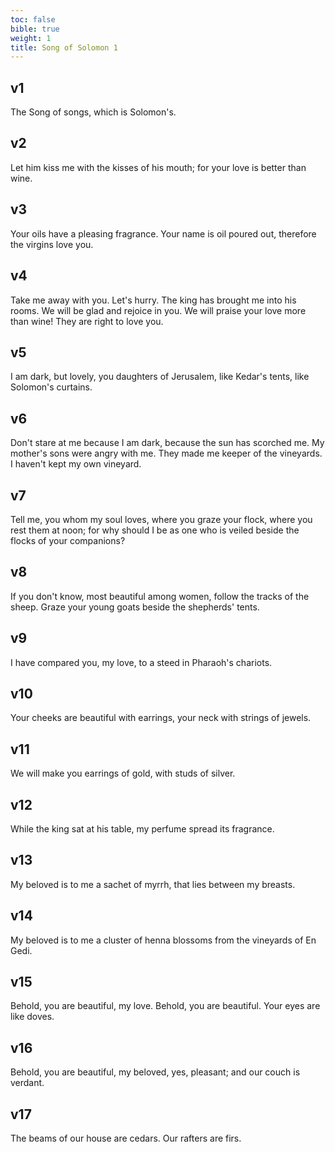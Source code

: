 ```yaml
---
toc: false
bible: true
weight: 1
title: Song of Solomon 1
---
```




## v1 
The Song of songs, which is Solomon's. 

## v2 
Let him kiss me with the kisses of his mouth; for your love is better than wine. 

## v3 
Your oils have a pleasing fragrance. Your name is oil poured out, therefore the virgins love you. 

## v4 
Take me away with you. Let's hurry. The king has brought me into his rooms. We will be glad and rejoice in you. We will praise your love more than wine! They are right to love you. 

## v5 
I am dark, but lovely, you daughters of Jerusalem, like Kedar's tents, like Solomon's curtains. 

## v6 
Don't stare at me because I am dark, because the sun has scorched me. My mother's sons were angry with me. They made me keeper of the vineyards. I haven't kept my own vineyard. 

## v7 
Tell me, you whom my soul loves, where you graze your flock, where you rest them at noon; for why should I be as one who is veiled beside the flocks of your companions? 

## v8 
If you don't know, most beautiful among women, follow the tracks of the sheep. Graze your young goats beside the shepherds' tents. 

## v9 
I have compared you, my love, to a steed in Pharaoh's chariots. 

## v10 
Your cheeks are beautiful with earrings, your neck with strings of jewels. 

## v11 
We will make you earrings of gold, with studs of silver. 

## v12 
While the king sat at his table, my perfume spread its fragrance. 

## v13 
My beloved is to me a sachet of myrrh, that lies between my breasts. 

## v14 
My beloved is to me a cluster of henna blossoms from the vineyards of En Gedi. 

## v15 
Behold, you are beautiful, my love. Behold, you are beautiful. Your eyes are like doves. 

## v16 
Behold, you are beautiful, my beloved, yes, pleasant; and our couch is verdant. 

## v17 
The beams of our house are cedars. Our rafters are firs.
